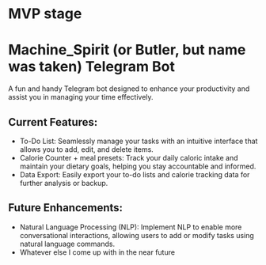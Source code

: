 
# MVP stage

# Machine_Spirit (or Butler, but name was taken) Telegram Bot
A fun and handy Telegram bot designed to enhance your productivity and assist you in managing your time effectively.

## Current Features:
- To-Do List: Seamlessly manage your tasks with an intuitive interface that allows you to add, edit, and delete items.
- Calorie Counter + meal presets: Track your daily caloric intake and maintain your dietary goals, helping you stay accountable and informed.
- Data Export: Easily export your to-do lists and calorie tracking data for further analysis or backup.

## Future Enhancements:
- Natural Language Processing (NLP): Implement NLP to enable more conversational interactions, allowing users to add or modify tasks using natural language commands.
- Whatever else I come up with in the near future
